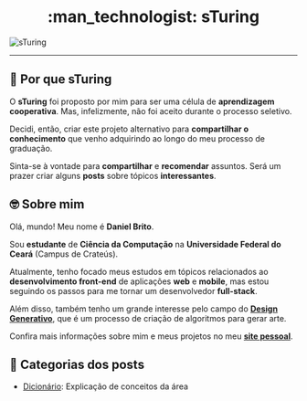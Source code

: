 <h1 align="center"> :man_technologist: sTuring</h1>

![sTuring](https://1.bp.blogspot.com/-DHoxDgCdjxg/X3KON1i3GoI/AAAAAAAAXIE/46WgwO35Uvsbjo6i9tQ-9n2PFuXY01icwCLcBGAsYHQ/s2048/CAPA.jpg)

---

## :thinking: Por que sTuring

O **sTuring** foi proposto por mim para ser uma célula de **aprendizagem cooperativa**. Mas, infelizmente, não foi aceito durante o processo seletivo.

Decidi, então, criar este projeto alternativo para **compartilhar o conhecimento** que venho adquirindo ao longo do meu processo de graduação.

Sinta-se à vontade para **compartilhar** e **recomendar** assuntos. Será um prazer criar alguns **posts** sobre tópicos **interessantes**.


## :nerd_face: Sobre mim

Olá, mundo! Meu nome é **Daniel Brito**. 

Sou **estudante** de **Ciência da Computação** na **Universidade Federal do Ceará** (Campus de Crateús).

Atualmente, tenho focado meus estudos em tópicos relacionados ao **desenvolvimento front-end** de aplicações **web** e **mobile**, mas estou seguindo os passos para me tornar um desenvolvedor **full-stack**.

Além disso, também tenho um grande interesse pelo campo do **[Design Generativo](https://github.com/DanielBrito/generative-design)**, que é um processo de criação de algoritmos para gerar arte.

Confira mais informações sobre mim e meus projetos no meu **[site pessoal](https://danielbrito.github.io/)**.


## :bookmark: Categorias dos posts

- [Dicionário](https://github.com/DanielBrito/sturing/tree/master/Dicionario): Explicação de conceitos da área
